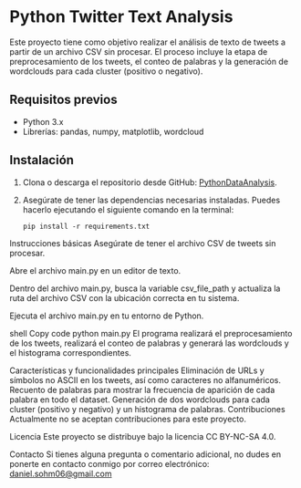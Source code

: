 # Python Twitter Text Analysis

Este proyecto tiene como objetivo realizar el análisis de texto de tweets a partir de un archivo CSV sin procesar. El proceso incluye la etapa de preprocesamiento de los tweets, el conteo de palabras y la generación de wordclouds para cada cluster (positivo o negativo).

## Requisitos previos

- Python 3.x
- Librerías: pandas, numpy, matplotlib, wordcloud

## Instalación

1. Clona o descarga el repositorio desde GitHub: [PythonDataAnalysis](https://github.com/RudraFalconer/PythonDataAnalysis).

2. Asegúrate de tener las dependencias necesarias instaladas. Puedes hacerlo ejecutando el siguiente comando en la terminal:

   ```shell
   pip install -r requirements.txt

Instrucciones básicas
Asegúrate de tener el archivo CSV de tweets sin procesar.

Abre el archivo main.py en un editor de texto.

Dentro del archivo main.py, busca la variable csv_file_path y actualiza la ruta del archivo CSV con la ubicación correcta en tu sistema.

Ejecuta el archivo main.py en tu entorno de Python.

shell
Copy code
python main.py
El programa realizará el preprocesamiento de los tweets, realizará el conteo de palabras y generará las wordclouds y el histograma correspondientes.

Características y funcionalidades principales
Eliminación de URLs y símbolos no ASCII en los tweets, así como caracteres no alfanuméricos.
Recuento de palabras para mostrar la frecuencia de aparición de cada palabra en todo el dataset.
Generación de dos wordclouds para cada cluster (positivo y negativo) y un histograma de palabras.
Contribuciones
Actualmente no se aceptan contribuciones para este proyecto.

Licencia
Este proyecto se distribuye bajo la licencia CC BY-NC-SA 4.0.

Contacto
Si tienes alguna pregunta o comentario adicional, no dudes en ponerte en contacto conmigo por correo electrónico: daniel.sohm06@gmail.com